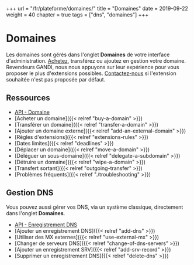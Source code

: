 +++
url = "/fr/plateforme/domaines/"
title = "Domaines"
date = 2019-09-22
weight = 40
chapter = true
tags = ["dns", "domaines"]
+++

# Domaines

Les domaines sont gérés dans l'onglet **Domaines** de votre interface d'administration. [Achetez](https://www.alwaysdata.com/fr/domaines/#main), transférez ou ajoutez en gestion votre domaine. Revendeurs GANDI, nous nous appuyons sur leur expérience pour vous proposer le plus d'extensions possibles. [Contactez-nous](https://admin.alwaysdata.com/support/add/) si l'extension souhaitée n'est pas proposée par défaut.

## Ressources

- [API - Domaine](https://api.alwaysdata.com/v1/domain/doc/)
- [Acheter un domaine]({{< relref "buy-a-domain" >}})
- [Transférer un domaine]({{< relref "transfer-a-domain" >}})
- [Ajouter un domaine externe]({{< relref "add-an-external-domain" >}})
- [Règles d'extensions]({{< relref "extensions-rules" >}})
- [Dates limites]({{< relref "deadlines" >}})
- [Déplacer un domaine]({{< relref "move-a-domain" >}})
- [Déléguer un sous-domaine]({{< relref "delegate-a-subdomain" >}})
- [Détruire un domaine]({{< relref "wipe-a-domain" >}})
- [Transfert sortant]({{< relref "outgoing-transfer" >}})
- [Problèmes fréquents]({{< relref "./troubleshooting" >}})

## Gestion DNS

Vous pouvez aussi gérer vos DNS, via un système classique, directement dans l'onglet **Domaines**.

- [API - Enregistrement DNS](https://api.alwaysdata.com/v1/record/doc/)
- [Ajouter un enregistrement DNS]({{< relref "add-dns" >}})
- [Utiliser des MX externes]({{< relref "use-external-mx" >}})
- [Changer de serveurs DNS]({{< relref "change-of-dns-servers" >}})
- [Ajouter un enregistrement SRV]({{< relref "add-srv-record" >}})
- [Supprimer un enregistrement DNS]({{< relref "delete-dns" >}})
